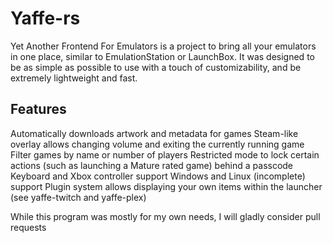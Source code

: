 # Yaffe-rs
Yet Another Frontend For Emulators is a project to bring all your emulators in one place, similar to EmulationStation or LaunchBox.
It was designed to be as simple as possible to use with a touch of customizability, and be extremely lightweight and fast.

## Features
Automatically downloads artwork and metadata for games
Steam-like overlay allows changing volume and exiting the currently running game
Filter games by name or number of players
Restricted mode to lock certain actions (such as launching a Mature rated game) behind a passcode
Keyboard and Xbox controller support
Windows and Linux (incomplete) support
Plugin system allows displaying your own items within the launcher (see yaffe-twitch and yaffe-plex)


While this program was mostly for my own needs, I will gladly consider pull requests

